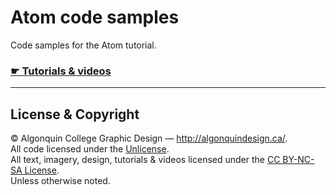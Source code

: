 # Atom code samples

Code samples for the Atom tutorial.

### [☛ Tutorials & videos](http://learn-the-web.algonquindesign.ca/topics/atom/)

---

## License & Copyright

© Algonquin College Graphic Design — <http://algonquindesign.ca/>.<br>
All code licensed under the [Unlicense](UNLICENSE).<br>
All text, imagery, design, tutorials & videos licensed under the [CC BY-NC-SA License](http://creativecommons.org/licenses/by-nc-sa/4.0/).<br>
Unless otherwise noted.
